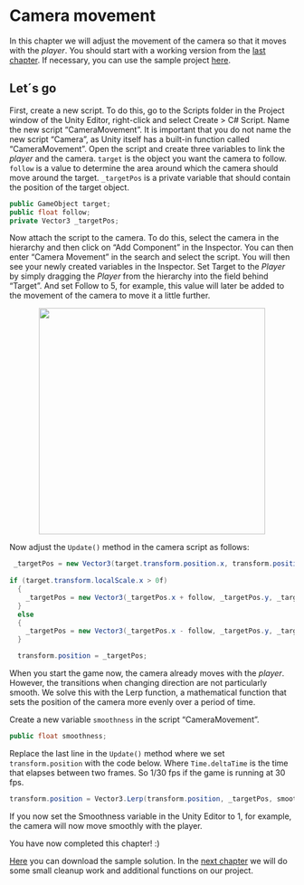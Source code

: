 # Camera movement

In this chapter we will adjust the movement of the camera so that it moves with the *player*. You should start with a working version from the [last chapter](/docs/en/03-animations.md). If necessary, you can use the sample project [here](https://github.com/JeanValjean80/UnityKidsWorkshop/releases/tag/0.3).

## Let´s go
First, create a new script. To do this, go to the Scripts folder in the Project window of the Unity Editor, right-click and select Create > C# Script. Name the new script “CameraMovement”. It is important that you do not name the new script “Camera”, as Unity itself has a built-in function called “CameraMovement”. Open the script and create three variables to link the *player* and the camera. `target` is the object you want the camera to follow. `follow` is a value to determine the area around which the camera should move around the target. `_targetPos` is a private variable that should contain the position of the target object. 

```csharp
public GameObject target;
public float follow;
private Vector3 _targetPos;
```

Now attach the script to the camera. To do this, select the camera in the hierarchy and then click on “Add Component” in the Inspector. You can then enter “Camera Movement” in the search and select the script. You will then see your newly created variables in the Inspector. Set Target to the *Player* by simply dragging the *Player* from the hierarchy into the field behind “Target”. And set Follow to 5, for example, this value will later be added to the movement of the camera to move it a little further. 

<p align="center">
<img src="https://user-images.githubusercontent.com/75975986/123543452-cce65480-d74e-11eb-8ae2-3c6111375b4b.png" width="400">
</p>

Now adjust the `Update()` method in the camera script as follows:

```csharp
 _targetPos = new Vector3(target.transform.position.x, transform.position.y, transform.position.z);
	
if (target.transform.localScale.x > 0f)
  {
    _targetPos = new Vector3(_targetPos.x + follow, _targetPos.y, _targetPos.z);
  }
  else
  {
    _targetPos = new Vector3(_targetPos.x - follow, _targetPos.y, _targetPos.z);
  }

  transform.position = _targetPos;
```

When you start the game now, the camera already moves with the *player*. However, the transitions when changing direction are not particularly smooth. We solve this with the Lerp function, a mathematical function that sets the position of the camera more evenly over a period of time.

Create a new variable `smoothness` in the script “CameraMovement”.

```csharp
public float smoothness;
```

Replace the last line in the `Update()` method where we set `transform.position` with the code below. Where `Time.deltaTime` is the time that elapses between two frames. So 1/30 fps if the game is running at 30 fps.

```csharp
transform.position = Vector3.Lerp(transform.position, _targetPos, smoothness * Time.deltaTime);
```

If you now set the Smoothness variable in the Unity Editor to 1, for example, the camera will now move smoothly with the player.

You have now completed this chapter! :) 

[Here](https://github.com/JeanValjean80/UnityKidsWorkshop/releases/tag/0.4) you can download the sample solution. In the [next chapter](/docs/en/05-cleanup.md) we will do some small cleanup work and additional functions on our project. 
